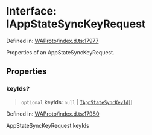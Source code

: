 # Interface: IAppStateSyncKeyRequest

Defined in: [WAProto/index.d.ts:17977](https://github.com/Fokusdotid/Baileys/blob/49e815e65b8f4aea31725e09dcf4815734557e39/WAProto/index.d.ts#L17977)

Properties of an AppStateSyncKeyRequest.

## Properties

### keyIds?

> `optional` **keyIds**: `null` \| [`IAppStateSyncKeyId`](IAppStateSyncKeyId.md)[]

Defined in: [WAProto/index.d.ts:17980](https://github.com/Fokusdotid/Baileys/blob/49e815e65b8f4aea31725e09dcf4815734557e39/WAProto/index.d.ts#L17980)

AppStateSyncKeyRequest keyIds
